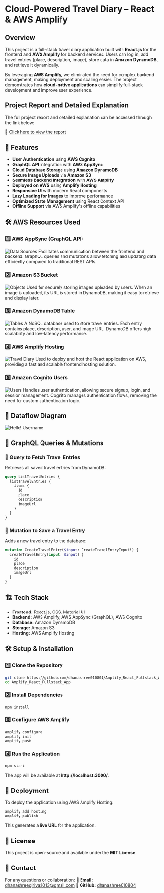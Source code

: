 # Cloud-Powered Travel Diary – React & AWS Amplify

## Overview
This project is a full-stack travel diary application built with **React.js** for the frontend and **AWS Amplify** for backend services. Users can log in, add travel entries (place, description, image), store data in **Amazon DynamoDB**, and retrieve it dynamically.

By leveraging **AWS Amplify**, we eliminated the need for complex backend management, making deployment and scaling easier. The project demonstrates how **cloud-native applications** can simplify full-stack development and improve user experience.

## Project Report and Detailed Explanation

The full project report and detailed explanation can be accessed through the link below:

🔗 [Click here to view the report](https://drive.google.com/drive/folders/1CwhemmuLXLkyp13kkw-_P4QyVJjCFMfo?usp=drive_link)

## 🚀 Features
- **User Authentication** using **AWS Cognito**
- **GraphQL API** Integration with **AWS AppSync**
- **Cloud Database Storage** using **Amazon DynamoDB**
- **Secure Image Uploads** via **Amazon S3**
- **Seamless Backend Integration** with **AWS Amplify**
- **Deployed on AWS** using **Amplify Hosting**
- **Responsive UI** with modern React components
- **Lazy Loading for Images** to improve performance
- **Optimized State Management** using React Context API
- **Offline Support** via AWS Amplify's offline capabilities

## 🛠 AWS Resources Used
### 1️⃣ AWS AppSync (GraphQL API)
![Data Sources](images/Data_Sources.jpg)
Facilitates communication between the frontend and backend. GraphQL queries and mutations allow fetching and updating data efficiently compared to traditional REST APIs.

### 2️⃣ Amazon S3 Bucket
![Objects](images/Objects.jpg)
Used for securely storing images uploaded by users. When an image is uploaded, its URL is stored in DynamoDB, making it easy to retrieve and display later.

### 3️⃣ Amazon DynamoDB Table
![Tables](images/Tables.jpg)
A NoSQL database used to store travel entries. Each entry contains place, description, user, and image URL. DynamoDB offers high scalability and low-latency performance.

### 4️⃣ AWS Amplify Hosting
![Travel Diary](images/Travel_Diary.jpg)
Used to deploy and host the React application on AWS, providing a fast and scalable frontend hosting solution.

### 5️⃣ Amazon Cognito Users
![Users](images/Users.jpg)
Handles user authentication, allowing secure signup, login, and session management. Cognito manages authentication flows, removing the need for custom authentication logic.

## 🔄 Dataflow Diagram
![Hello! Username](images/Flowchart.png)

## 📡 GraphQL Queries & Mutations

### 🔹 Query to Fetch Travel Entries
Retrieves all saved travel entries from DynamoDB:
```graphql
query ListTravelEntries {
  listTravelEntries {
    items {
      id
      place
      description
      imageUrl
    }
  }
}
```

### 🔹 Mutation to Save a Travel Entry
Adds a new travel entry to the database:
```graphql
mutation CreateTravelEntry($input: CreateTravelEntryInput!) {
  createTravelEntry(input: $input) {
    id
    place
    description
    imageUrl
  }
}
```

## 🏗 Tech Stack
- **Frontend:** React.js, CSS, Material UI
- **Backend:** AWS Amplify, AWS AppSync (GraphQL), AWS Cognito
- **Database:** Amazon DynamoDB
- **Storage:** Amazon S3
- **Hosting:** AWS Amplify Hosting

## 🛠 Setup & Installation

### 1️⃣ Clone the Repository
```bash
git clone https://github.com/dhanashree010804/Amplify_React_Fullstack_App.git
cd Amplify_React_Fullstack_App
```

### 2️⃣ Install Dependencies
```bash
npm install
```

### 3️⃣ Configure AWS Amplify
```bash
amplify configure
amplify init
amplify push
```

### 4️⃣ Run the Application
```bash
npm start
```
The app will be available at **http://localhost:3000/**.

## 📌 Deployment
To deploy the application using AWS Amplify Hosting:
```bash
amplify add hosting
amplify publish
```
This generates a **live URL** for the application.

## 📝 License
This project is open-source and available under the **MIT License**.

## 📩 Contact
For any questions or collaboration:
📧 **Email:** dhanashreegiriya2013@gmail.com
🔗 **GitHub:** [dhanashree010804](https://github.com/dhanashree010804)
